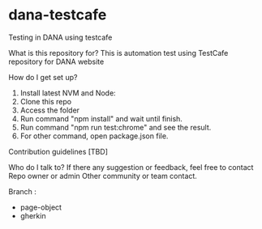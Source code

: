 # dana-testcafe
Testing in DANA using testcafe

What is this repository for?
This is automation test using TestCafe repository for DANA website

How do I get set up?
1. Install latest NVM and Node:
2. Clone this repo
3. Access the folder
4. Run command "npm install" and wait until finish.
5. Run command "npm run test:chrome" and see the result.
6. For other command, open package.json file.

Contribution guidelines
[TBD]

Who do I talk to?
If there any suggestion or feedback, feel free to contact Repo owner or admin Other community or team contact.


Branch :
- page-object
- gherkin




